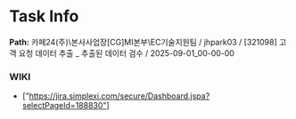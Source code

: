 # Task Info

**Path:** 카페24(주)\본사사업장\[CG]MI본부\EC기술지원팀 / jhpark03 / [321098] 고객 요청 데이터 추출 _ 추출된 데이터 검수 / 2025-09-01_00-00-00

### WIKI
- ["https://jira.simplexi.com/secure/Dashboard.jspa?selectPageId=188830"]

